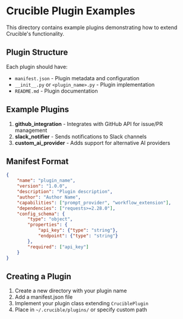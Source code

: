 # Crucible Plugin Examples

This directory contains example plugins demonstrating how to extend Crucible's functionality.

## Plugin Structure

Each plugin should have:
- `manifest.json` - Plugin metadata and configuration
- `__init__.py` or `<plugin_name>.py` - Plugin implementation
- `README.md` - Plugin documentation

## Example Plugins

1. **github_integration** - Integrates with GitHub API for issue/PR management
2. **slack_notifier** - Sends notifications to Slack channels
3. **custom_ai_provider** - Adds support for alternative AI providers

## Manifest Format

```json
{
    "name": "plugin_name",
    "version": "1.0.0",
    "description": "Plugin description",
    "author": "Author Name",
    "capabilities": ["prompt_provider", "workflow_extension"],
    "dependencies": ["requests>=2.28.0"],
    "config_schema": {
        "type": "object",
        "properties": {
            "api_key": {"type": "string"},
            "endpoint": {"type": "string"}
        },
        "required": ["api_key"]
    }
}
```

## Creating a Plugin

1. Create a new directory with your plugin name
2. Add a manifest.json file
3. Implement your plugin class extending `CruciblePlugin`
4. Place in `~/.crucible/plugins/` or specify custom path